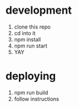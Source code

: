 # development

1. clone this repo
2. cd into it
3. npm install
4. npm run start
5. YAY

# deploying

1. npm run build
2. follow instructions
